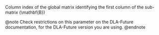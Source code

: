 Column index of the global matrix identifying the first column of the sub-matrix \(\mathbf{B}\)

@note
Check restrictions on this parameter on the DLA-Future documentation, for the DLA-Future version you are using.
@endnote

